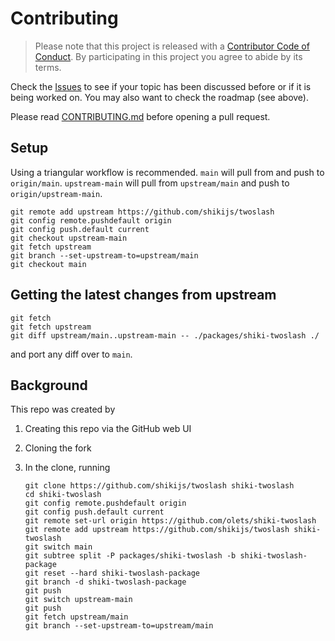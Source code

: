 # Contributing

> Please note that this project is released with a [Contributor Code of Conduct](CODE_OF_CONDUCT.md). By participating in this project you agree to abide by its terms.

Check the [Issues](https://github.com/olets/shiki-twoslash/issues) to see if your topic has been discussed before or if it is being worked on. You may also want to check the roadmap (see above).

Please read [CONTRIBUTING.md](CONTRIBUTING.md) before opening a pull request.

## Setup

Using a triangular workflow is recommended. `main` will pull from and push to `origin/main`. `upstream-main` will pull from `upstream/main` and push to `origin/upstream-main`.

```shell
git remote add upstream https://github.com/shikijs/twoslash
git config remote.pushdefault origin
git config push.default current
git checkout upstream-main
git fetch upstream
git branch --set-upstream-to=upstream/main
git checkout main
```

## Getting the latest changes from upstream

```
git fetch
git fetch upstream
git diff upstream/main..upstream-main -- ./packages/shiki-twoslash ./
```

and port any diff over to `main`.

## Background

This repo was created by

1. Creating this repo via the GitHub web UI
1. Cloning the fork
1. In the clone, running
    
    ```shell
    git clone https://github.com/shikijs/twoslash shiki-twoslash
    cd shiki-twoslash
    git config remote.pushdefault origin
    git config push.default current
    git remote set-url origin https://github.com/olets/shiki-twoslash
    git remote add upstream https://github.com/shikijs/twoslash shiki-twoslash
    git switch main
    git subtree split -P packages/shiki-twoslash -b shiki-twoslash-package
    git reset --hard shiki-twoslash-package
    git branch -d shiki-twoslash-package
    git push
    git switch upstream-main
    git push
    git fetch upstream/main
    git branch --set-upstream-to=upstream/main
    ```
